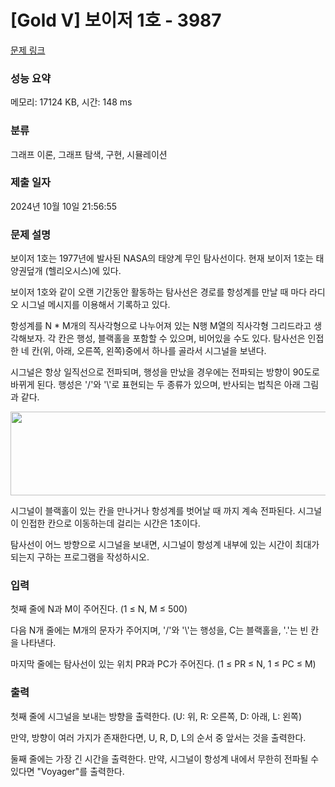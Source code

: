 # [Gold V] 보이저 1호 - 3987 

[문제 링크](https://www.acmicpc.net/problem/3987) 

### 성능 요약

메모리: 17124 KB, 시간: 148 ms

### 분류

그래프 이론, 그래프 탐색, 구현, 시뮬레이션

### 제출 일자

2024년 10월 10일 21:56:55

### 문제 설명

<p>보이저 1호는 1977년에 발사된 NASA의 태양계 무인 탐사선이다. 현재 보이저 1호는 태양권덮개 (헬리오시스)에 있다.</p>

<p>보이저 1호와 같이 오랜 기간동안 활동하는 탐사선은 경로를 항성계를 만날 때 마다 라디오 시그널 메시지를 이용해서 기록하고 있다.</p>

<p>항성계를 N * M개의 직사각형으로 나누어져 있는 N행 M열의 직사각형 그리드라고 생각해보자. 각 칸은 행성, 블랙홀을 포함할 수 있으며, 비어있을 수도 있다. 탐사선은 인접한 네 칸(위, 아래, 오른쪽, 왼쪽)중에서 하나를 골라서 시그널을 보낸다.</p>

<p>시그널은 항상 일직선으로 전파되며, 행성을 만났을 경우에는 전파되는 방향이 90도로 바뀌게 된다. 행성은 '/'와 '\'로 표현되는 두 종류가 있으며, 반사되는 법칙은 아래 그림과 같다.</p>

<p style="text-align:center"><img alt="" src="https://upload.acmicpc.net/d64de82b-5fce-46ac-a54a-315b0a157136/-/preview/" style="width: 641px; height: 134px;"></p>

<p>시그널이 블랙홀이 있는 칸을 만나거나 항성계를 벗어날 때 까지 계속 전파된다. 시그널이 인접한 칸으로 이동하는데 걸리는 시간은 1초이다.</p>

<p>탐사선이 어느 방향으로 시그널을 보내면, 시그널이 항성계 내부에 있는 시간이 최대가 되는지 구하는 프로그램을 작성하시오.</p>

### 입력 

 <p>첫째 줄에 N과 M이 주어진다. (1 ≤ N, M ≤ 500)</p>

<p>다음 N개 줄에는 M개의 문자가 주어지며, '/'와 '\'는 행성을, C는 블랙홀을, '.'는 빈 칸을 나타낸다.</p>

<p>마지막 줄에는 탐사선이 있는 위치 PR과 PC가 주어진다. (1 ≤ PR ≤ N, 1 ≤ PC ≤ M)</p>

### 출력 

 <p>첫째 줄에 시그널을 보내는 방향을 출력한다. (U: 위, R: 오른쪽, D: 아래, L: 왼쪽)</p>

<p>만약, 방향이 여러 가지가 존재한다면, U, R, D, L의 순서 중 앞서는 것을 출력한다.</p>

<p>둘째 줄에는 가장 긴 시간을 출력한다. 만약, 시그널이 항성계 내에서 무한히 전파될 수 있다면 "Voyager"를 출력한다.</p>


